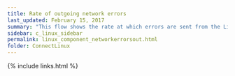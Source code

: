 ```yaml
---
title: ﻿Rate of outgoing network errors
last_updated: February 15, 2017
summary: "This flow shows the rate at which errors are sent from the Linux host to the network."
sidebar: c_linux_sidebar
permalink: linux_component_networkerrorsout.html
folder: ConnectLinux
---
```


{% include links.html %}
